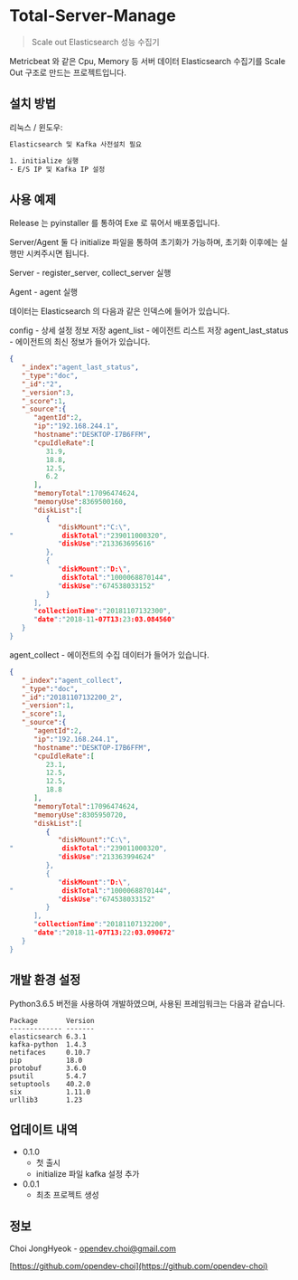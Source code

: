 # Total-Server-Manage
> Scale out Elasticsearch 성능 수집기


Metricbeat 와 같은 Cpu, Memory 등 서버 데이터 Elasticsearch 수집기를 Scale Out 구조로 만드는 프로젝트입니다.


## 설치 방법

리눅스 / 윈도우:

```sh
Elasticsearch 및 Kafka 사전설치 필요

1. initialize 실행
- E/S IP 및 Kafka IP 설정
```


## 사용 예제
Release 는 pyinstaller 를 통하여 Exe 로 묶어서 배포중입니다.

Server/Agent 둘 다 initialize 파일을 통하여 초기화가 가능하며, 초기화 이후에는 실행만 시켜주시면 됩니다.

Server - register_server, collect_server 실행

Agent - agent 실행

데이터는 Elasticsearch 의 다음과 같은 인덱스에 들어가 있습니다.

config - 상세 설정 정보 저장
agent_list - 에이전트 리스트 저장
agent_last_status - 에이전트의 최신 정보가 들어가 있습니다.
```json
{  
   "_index":"agent_last_status",
   "_type":"doc",
   "_id":"2",
   "_version":3,
   "_score":1,
   "_source":{  
      "agentId":2,
      "ip":"192.168.244.1",
      "hostname":"DESKTOP-I7B6FFM",
      "cpuIdleRate":[  
         31.9,
         18.8,
         12.5,
         6.2
      ],
      "memoryTotal":17096474624,
      "memoryUse":8369500160,
      "diskList":[  
         {  
            "diskMount":"C:\", 
"            diskTotal":"239011000320",
            "diskUse":"213363695616"
         },
         {  
            "diskMount":"D:\", 
"            diskTotal":"1000068870144",
            "diskUse":"674538033152"
         }
      ],
      "collectionTime":"20181107132300",
      "date":"2018-11-07T13:23:03.084560"
   }
}
```
agent_collect - 에이전트의 수집 데이터가 들어가 있습니다.
```json
{  
   "_index":"agent_collect",
   "_type":"doc",
   "_id":"20181107132200_2",
   "_version":1,
   "_score":1,
   "_source":{  
      "agentId":2,
      "ip":"192.168.244.1",
      "hostname":"DESKTOP-I7B6FFM",
      "cpuIdleRate":[  
         23.1,
         12.5,
         12.5,
         18.8
      ],
      "memoryTotal":17096474624,
      "memoryUse":8305950720,
      "diskList":[  
         {  
            "diskMount":"C:\", 
"            diskTotal":"239011000320",
            "diskUse":"213363994624"
         },
         {  
            "diskMount":"D:\", 
"            diskTotal":"1000068870144",
            "diskUse":"674538033152"
         }
      ],
      "collectionTime":"20181107132200",
      "date":"2018-11-07T13:22:03.090672"
   }
}
```


## 개발 환경 설정
Python3.6.5 버전을 사용하여 개발하였으며, 사용된 프레임워크는 다음과 같습니다.

```
Package       Version
------------- -------
elasticsearch 6.3.1
kafka-python  1.4.3
netifaces     0.10.7
pip           18.0
protobuf      3.6.0
psutil        5.4.7
setuptools    40.2.0
six           1.11.0
urllib3       1.23
```

## 업데이트 내역

* 0.1.0
    * 첫 출시
    * initialize 파일 kafka 설정 추가
* 0.0.1
    * 최초 프로젝트 생성

## 정보
Choi JongHyeok - opendev.choi@gmail.com

[https://github.com/opendev-choi](https://github.com/opendev-choi)
